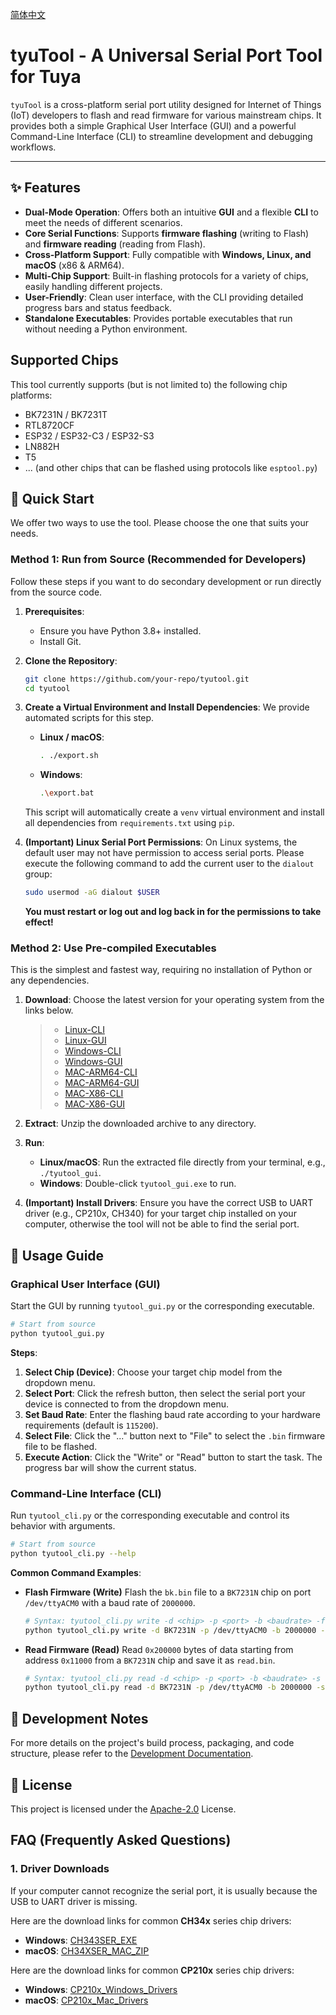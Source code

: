 [简体中文](README_zh.md)

# tyuTool - A Universal Serial Port Tool for Tuya

`tyuTool` is a cross-platform serial port utility designed for Internet of Things (IoT) developers to flash and read firmware for various mainstream chips. It provides both a simple Graphical User Interface (GUI) and a powerful Command-Line Interface (CLI) to streamline development and debugging workflows.

---

## ✨ Features

- **Dual-Mode Operation**: Offers both an intuitive **GUI** and a flexible **CLI** to meet the needs of different scenarios.
- **Core Serial Functions**: Supports **firmware flashing** (writing to Flash) and **firmware reading** (reading from Flash).
- **Cross-Platform Support**: Fully compatible with **Windows, Linux, and macOS** (x86 & ARM64).
- **Multi-Chip Support**: Built-in flashing protocols for a variety of chips, easily handling different projects.
- **User-Friendly**: Clean user interface, with the CLI providing detailed progress bars and status feedback.
- **Standalone Executables**: Provides portable executables that run without needing a Python environment.

## Supported Chips

This tool currently supports (but is not limited to) the following chip platforms:

- BK7231N / BK7231T
- RTL8720CF
- ESP32 / ESP32-C3 / ESP32-S3
- LN882H
- T5
- ... (and other chips that can be flashed using protocols like `esptool.py`)

## 🚀 Quick Start

We offer two ways to use the tool. Please choose the one that suits your needs.

### Method 1: Run from Source (Recommended for Developers)

Follow these steps if you want to do secondary development or run directly from the source code.

1.  **Prerequisites**:
    - Ensure you have Python 3.8+ installed.
    - Install Git.

2.  **Clone the Repository**:
    ```bash
    git clone https://github.com/your-repo/tyutool.git
    cd tyutool
    ```

3.  **Create a Virtual Environment and Install Dependencies**:
    We provide automated scripts for this step.
    - **Linux / macOS**:
      ```bash
      . ./export.sh
      ```
    - **Windows**:
      ```bash
      .\export.bat
      ```
    This script will automatically create a `venv` virtual environment and install all dependencies from `requirements.txt` using `pip`.

4.  **(Important) Linux Serial Port Permissions**:
    On Linux systems, the default user may not have permission to access serial ports. Please execute the following command to add the current user to the `dialout` group:
    ```bash
    sudo usermod -aG dialout $USER
    ```
    **You must restart or log out and log back in for the permissions to take effect!**

### Method 2: Use Pre-compiled Executables

This is the simplest and fastest way, requiring no installation of Python or any dependencies.

1.  **Download**: Choose the latest version for your operating system from the links below.

    > - [Linux-CLI](https://images.tuyacn.com/smart/embed/package/vscode/data/ide_serial/tyutool_cli.tar.gz)
    > - [Linux-GUI](https://images.tuyacn.com/smart/embed/package/vscode/data/ide_serial/tyutool_gui.tar.gz)
    > - [Windows-CLI](https://images.tuyacn.com/smart/embed/package/vscode/data/ide_serial/win_tyutool_cli.tar.gz)
    > - [Windows-GUI](https://images.tuyacn.com/smart/embed/package/vscode/data/ide_serial/win_tyutool_gui.tar.gz)
    > - [MAC-ARM64-CLI](https://images.tuyacn.com/smart/embed/package/vscode/data/ide_serial/darwin_arm64_tyutool_cli.tar.gz)
    > - [MAC-ARM64-GUI](https://images.tuyacn.com/smart/embed/package/vscode/data/ide_serial/darwin_arm64_tyutool_gui.tar.gz)
    > - [MAC-X86-CLI](https://images.tuyacn.com/smart/embed/package/vscode/data/ide_serial/darwin_x86_tyutool_cli.tar.gz)
    > - [MAC-X86-GUI](https://images.tuyacn.com/smart/embed/package/vscode/data/ide_serial/darwin_x86_tyutool_gui.tar.gz)

2.  **Extract**: Unzip the downloaded archive to any directory.
3.  **Run**:
    - **Linux/macOS**: Run the extracted file directly from your terminal, e.g., `./tyutool_gui`.
    - **Windows**: Double-click `tyutool_gui.exe` to run.
4.  **(Important) Install Drivers**: Ensure you have the correct USB to UART driver (e.g., CP210x, CH340) for your target chip installed on your computer, otherwise the tool will not be able to find the serial port.

## 📖 Usage Guide

### Graphical User Interface (GUI)

Start the GUI by running `tyutool_gui.py` or the corresponding executable.

```bash
# Start from source
python tyutool_gui.py
```

**Steps**:
1.  **Select Chip (Device)**: Choose your target chip model from the dropdown menu.
2.  **Select Port**: Click the refresh button, then select the serial port your device is connected to from the dropdown menu.
3.  **Set Baud Rate**: Enter the flashing baud rate according to your hardware requirements (default is `115200`).
4.  **Select File**: Click the "..." button next to "File" to select the `.bin` firmware file to be flashed.
5.  **Execute Action**: Click the "Write" or "Read" button to start the task. The progress bar will show the current status.

### Command-Line Interface (CLI)

Run `tyutool_cli.py` or the corresponding executable and control its behavior with arguments.

```bash
# Start from source
python tyutool_cli.py --help
```

**Common Command Examples**:

- **Flash Firmware (Write)**
  Flash the `bk.bin` file to a `BK7231N` chip on port `/dev/ttyACM0` with a baud rate of `2000000`.
  ```bash
  # Syntax: tyutool_cli.py write -d <chip> -p <port> -b <baudrate> -f <filepath>
  python tyutool_cli.py write -d BK7231N -p /dev/ttyACM0 -b 2000000 -f ./bk.bin
  ```

- **Read Firmware (Read)**
  Read `0x200000` bytes of data starting from address `0x11000` from a `BK7231N` chip and save it as `read.bin`.
  ```bash
  # Syntax: tyutool_cli.py read -d <chip> -p <port> -b <baudrate> -s <start_address> -l <length> -f <save_path>
  python tyutool_cli.py read -d BK7231N -p /dev/ttyACM0 -b 2000000 -s 0x11000 -l 0x200000 -f read.bin
  ```

## 📝 Development Notes

For more details on the project's build process, packaging, and code structure, please refer to the [Development Documentation](tools/develop.md).

## 📄 License

This project is licensed under the [Apache-2.0](LICENSE) License.

## FAQ (Frequently Asked Questions)

### 1. Driver Downloads

If your computer cannot recognize the serial port, it is usually because the USB to UART driver is missing.

Here are the download links for common **CH34x** series chip drivers:

- **Windows**: [CH343SER_EXE](https://www.wch.cn/downloads/ch343ser_exe.html)
- **macOS**: [CH34XSER_MAC_ZIP](https://www.wch.cn/downloads/CH34XSER_MAC_ZIP.html)

Here are the download links for common **CP210x** series chip drivers:

- **Windows**: [CP210x_Windows_Drivers](https://www.silabs.com/documents/public/software/CP210x_Windows_Drivers.zip)
- **macOS**: [CP210x_Mac_Drivers](https://www.silabs.com/documents/public/software/Mac_OSX_VCP_Driver.zip)
